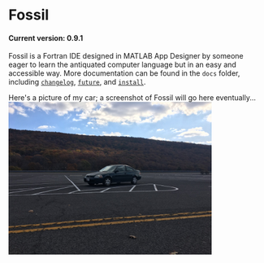 # Fossil

#### Current version: 0.9.1
 Fossil is a Fortran IDE designed in MATLAB App Designer by someone eager to learn the antiquated computer language but in an easy and accessible way. More documentation can be found in the `docs` folder, including [`changelog`](docs/CHANGELOG.md), [`future`](docs/FUTURE.md), and [`install`](docs/INSTALL.md).

Here's a picture of my car; a screenshot of Fossil will go here eventually...
 <img align="center" src="res/car.jpg" width="400"/>
